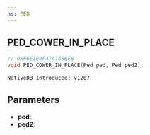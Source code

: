 ```yaml
---
ns: PED
---
```

## PED_COWER_IN_PLACE

```c
// 0xF6E1E9F47A7686F8
void PED_COWER_IN_PLACE(Ped ped, Ped ped2);
```

```
NativeDB Introduced: v1207
```

## Parameters
* **ped**:
* **ped2**:
